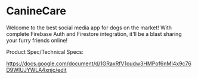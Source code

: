 # CanineCare


Welcome to the best social media app for dogs on the market! With complete Firebase Auth and Firestore integration, it'll be a blast sharing your furry friends online!

Product Spec/Technical Specs:

https://docs.google.com/document/d/1GRaxRfV1oudw3HMPof6nMI4x9c76D9WIUJYWLA4xnjc/edit
